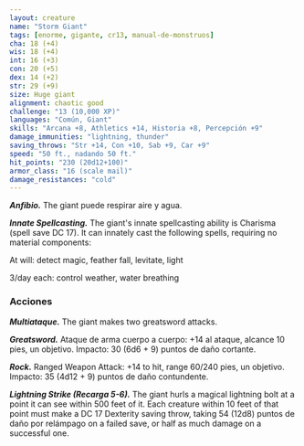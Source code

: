 ```yaml
---
layout: creature
name: "Storm Giant"
tags: [enorme, gigante, cr13, manual-de-monstruos]
cha: 18 (+4)
wis: 18 (+4)
int: 16 (+3)
con: 20 (+5)
dex: 14 (+2)
str: 29 (+9)
size: Huge giant
alignment: chaotic good
challenge: "13 (10,000 XP)"
languages: "Común, Giant"
skills: "Arcana +8, Athletics +14, Historia +8, Percepción +9"
damage_immunities: "lightning, thunder"
saving_throws: "Str +14, Con +10, Sab +9, Car +9"
speed: "50 ft., nadando 50 ft."
hit_points: "230 (20d12+100)"
armor_class: "16 (scale mail)"
damage_resistances: "cold"
---
```


***Anfibio.*** The giant puede respirar aire y agua.

***Innate Spellcasting.*** The giant's innate spellcasting ability is Charisma (spell save DC 17). It can innately cast the following spells, requiring no material components:

At will: detect magic, feather fall, levitate, light

3/day each: control weather, water breathing

### Acciones

***Multiataque.*** The giant makes two greatsword attacks.

***Greatsword.*** Ataque de arma cuerpo a cuerpo: +14 al ataque, alcance 10 pies, un objetivo. Impacto: 30 (6d6 + 9) puntos de daño cortante.

***Rock.*** Ranged Weapon Attack: +14 to hit, range 60/240 pies, un objetivo. Impacto: 35 (4d12 + 9) puntos de daño contundente.

***Lightning Strike (Recarga 5-6).*** The giant hurls a magical lightning bolt at a point it can see within 500 feet of it. Each creature within 10 feet of that point must make a DC 17 Dexterity saving throw, taking 54 (12d8) puntos de daño por relámpago on a failed save, or half as much damage on a successful one.
